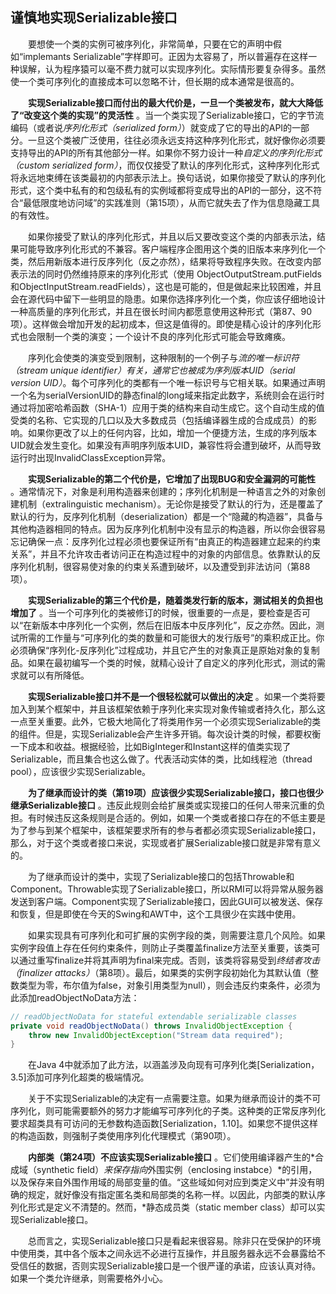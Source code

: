 ## 谨慎地实现Serializable接口

&emsp;&emsp;要想使一个类的实例可被序列化，非常简单，只要在它的声明中假如“implemants Serializable”字样即可。正因为太容易了，所以普遍存在这样一种误解，认为程序猿可以毫不费力就可以实现序列化。实际情形要复杂得多。虽然使一个类可序列化的直接成本可以忽略不计，但长期的成本通常是很高的。

&emsp;&emsp;**实现Serializable接口而付出的最大代价是，一旦一个类被发布，就大大降低了“改变这个类的实现”的灵活性** 。当一个类实现了Serializable接口，它的字节流编码（或者说*序列化形式（serialized form）*）就变成了它的导出的API的一部分。一旦这个类被广泛使用，往往必须永远支持这种序列化形式，就好像你必须要支持导出的API的所有其他部分一样。如果你不努力设计一种*自定义的序列化形式（custom serialized form）*，而仅仅接受了默认的序列化形式，这种序列化形式将永远地束缚在该类最初的内部表示法上。换句话说，如果你接受了默认的序列化形式，这个类中私有的和包级私有的实例域都将变成导出的API的一部分，这不符合“最低限度地访问域”的实践准则（第15项），从而它就失去了作为信息隐藏工具的有效性。

&emsp;&emsp;如果你接受了默认的序列化形式，并且以后又要改变这个类的内部表示法，结果可能导致序列化形式的不兼容。客户端程序企图用这个类的旧版本来序列化一个类，然后用新版本进行反序列化（反之亦然），结果将导致程序失败。在改变内部表示法的同时仍然维持原来的序列化形式（使用 ObjectOutputStream.putFields和ObjectInputStream.readFields），这也是可能的，但是做起来比较困难，并且会在源代码中留下一些明显的隐患。如果你选择序列化一个类，你应该仔细地设计一种高质量的序列化形式，并且在很长时间内都愿意使用这种形式（第87、90项）。这样做会增加开发的起初成本，但这是值得的。即使是精心设计的序列化形式也会限制一个类的演变；一个设计不良的序列化形式可能会导致瘫痪。

&emsp;&emsp;序列化会使类的演变受到限制，这种限制的一个例子与*流的唯一标识符（stream unique identifier）*有关，通常它也被成为*序列版本UID（serial version UID）*。每个可序列化的类都有一个唯一标识号与它相关联。如果通过声明一个名为serialVersionUID的静态final的long域来指定此数字，系统则会在运行时通过将加密哈希函数（SHA-1）应用于类的结构来自动生成它。这个自动生成的值受类的名称、它实现的几口以及大多数成员（包括编译器生成的合成成员）的影响。如果你更改了以上的任何内容，比如，增加一个便捷方法，生成的序列版本UID就会发生变化。如果没有声明序列版本UID，兼容性将会遭到破坏，从而导致运行时出现InvalidClassException异常。

&emsp;&emsp;**实现Serializable的第二个代价是，它增加了出现BUG和安全漏洞的可能性** 。通常情况下，对象是利用构造器来创建的；序列化机制是一种语言之外的对象创建机制（extralinguistic mechanism）。无论你是接受了默认的行为，还是覆盖了默认的行为，反序列化机制（deserialization）都是一个“隐藏的构造器”，具备与其他构造器相同的特点。因为反序列化机制中没有显示的构造器，所以你会很容易忘记确保一点：反序列化过程必须也要保证所有“由真正的构造器建立起来的约束关系”，并且不允许攻击者访问正在构造过程中的对象的内部信息。依靠默认的反序列化机制，很容易使对象的约束关系遭到破坏，以及遭受到非法访问（第88项）。

&emsp;&emsp;**实现Serializable的第三个代价是，随着类发行新的版本，测试相关的负担也增加了** 。当一个可序列化的类被修订的时候，很重要的一点是，要检查是否可以“在新版本中序列化一个实例，然后在旧版本中反序列化”，反之亦然。因此，测试所需的工作量与“可序列化的类的数量和可能很大的发行版号”的乘积成正比。你必须确保“序列化-反序列化”过程成功，并且它产生的对象真正是原始对象的复制品。如果在最初编写一个类的时候，就精心设计了自定义的序列化形式，测试的需求就可以有所降低。

&emsp;&emsp;**实现Serializable接口并不是一个很轻松就可以做出的决定** 。如果一个类将要加入到某个框架中，并且该框架依赖于序列化来实现对象传输或者持久化，那么这一点至关重要。此外，它极大地简化了将类用作另一个必须实现Serializable的类的组件。但是，实现Serializable会产生许多开销。每次设计类的时候，都要权衡一下成本和收益。根据经验，比如BigInteger和Instant这样的值类实现了Serializable，而且集合也这么做了。代表活动实体的类，比如线程池（thread pool），应该很少实现Serializable。

&emsp;&emsp;**为了继承而设计的类（第19项）应该很少实现Serializable接口，接口也很少继承Serializable接口** 。违反此规则会给扩展类或实现接口的任何人带来沉重的负担。有时候违反这条规则是合适的。例如，如果一个类或者接口存在的不低主要是为了参与到某个框架中，该框架要求所有的参与者都必须实现Serializable接口，那么，对于这个类或者接口来说，实现或者扩展Serializable接口就是非常有意义的。

&emsp;&emsp;为了继承而设计的类中，实现了Serializable接口的包括Throwable和Component。Throwable实现了Serializable接口，所以RMI可以将异常从服务器发送到客户端。Component实现了Serializable接口，因此GUI可以被发送、保存和恢复，但是即使在今天的Swing和AWT中，这个工具很少在实践中使用。

&emsp;&emsp;如果实现具有可序列化和可扩展的实例字段的类，则需要注意几个风险。如果实例字段值上存在任何约束条件，则防止子类覆盖finalize方法至关重要，该类可以通过重写finalize并将其声明为final来完成。否则，该类将容易受到*终结者攻击（finalizer attacks）*（第8项）。最后，如果类的实例字段初始化为其默认值（整数类型为零，布尔值为false，对象引用类型为null），则会违反约束条件，必须为此添加readObjectNoData方法：

```java
// readObjectNoData for stateful extendable serializable classes
private void readObjectNoData() throws InvalidObjectException {
    throw new InvalidObjectException("Stream data required");
}
```

&emsp;&emsp;在Java 4中就添加了此方法，以涵盖涉及向现有可序列化类\[Serialization，3.5\]添加可序列化超类的极端情况。

&emsp;&emsp;关于不实现Serializable的决定有一点需要注意。如果为继承而设计的类不可序列化，则可能需要额外的努力才能编写可序列化的子类。这种类的正常反序列化要求超类具有可访问的无参数构造函数\[Serialization，1.10\]。如果您不提供这样的构造函数，则强制子类使用序列化代理模式（第90项）。

&emsp;&emsp;**内部类（第24项）不应该实现Serializable接口** 。它们使用编译器产生的*合成域（synthetic field）*来保存指向*外围实例（enclosing instabce）*的引用，以及保存来自外围作用域的局部变量的值。“这些域如何对应到类定义中”并没有明确的规定，就好像没有指定匿名类和局部类的名称一样。以因此，内部类的默认序列化形式是定义不清楚的。然而，*静态成员类（static member class）却可以实现Serializable接口。

&emsp;&emsp;总而言之，实现Serializable接口只是看起来很容易。除非只在受保护的环境中使用类，其中各个版本之间永远不必进行互操作，并且服务器永远不会暴露给不受信任的数据，否则实现Serializable接口是一个很严谨的承诺，应该认真对待。如果一个类允许继承，则需要格外小心。